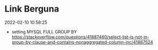 # Link Berguna

2022-02-10 10:58:25
* setting MYSQL FULL GROUP BY https://stackoverflow.com/questions/41887460/select-list-is-not-in-group-by-clause-and-contains-nonaggregated-column-inc/41887524